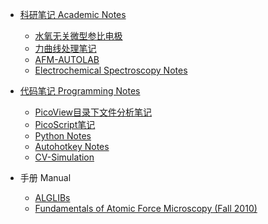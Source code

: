 <!-- _navbar.md -->

- [科研笔记 Academic Notes](notes/)
    - [水氧无关微型参比电极](notes/glassSealedSilverReferenceElectrode.md)
    - [力曲线处理笔记](notes/forcecurveDealling.md)
    - [AFM-AUTOLAB](notes/AFM-AUTOLAB/)
    - [Electrochemical Spectroscopy Notes](notes/EIS)


- [代码笔记 Programming Notes](programming/)
  - [PicoView目录下文件分析笔记](programming/picviewAnalysis.md)
  - [PicoScript笔记](programming/picoScriptNotes.md)
  - [Python Notes](programming/PyNotes.md)
  - [Autohotkey Notes](programming/AHKNotes.md)
  - [CV-Simulation](programming/cv_simulation.md)



- 手册 Manual
    - [ALGLIBs](manual/alglib.html)
    - [Fundamentals of Atomic Force Microscopy (Fall 2010)](manual/ME597.md)

